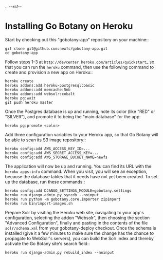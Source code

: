 .. -*-rst-*-

Installing Go Botany on Heroku
==============================

Start by checking out this "gobotany-app" repository on your machine::

    git clone git@github.com:newfs/gobotany-app.git
    cd gobotany-app

Follow steps 1–3 at `http://devcenter.heroku.com/articles/quickstart`_
so that you can run the ``heroku`` command, then use the following
command to create and provision a new app on Heroku::

    heroku create
    heroku addons:add heroku-postgresql:basic
    heroku addons:add memcache:5mb
    heroku addons:add websolr:cobalt
    heroku pg:wait
    git push heroku master

Once the Postgres database is up and running, note its color (like "RED"
or "SILVER"), and promote it to being the "main database" for the app:

    heroku pg:promote <color>

Add three configuration variables to your Heroku app, so that Go Botany
will be able to scan its S3 image repository::

    heroku config:add AWS_ACCESS_KEY_ID=...
    heroku config:add AWS_SECRET_ACCESS_KEY=...
    heroku config:add AWS_STORAGE_BUCKET_NAME=newfs

The application will now be up and running.  You can find its URL with
the ``heroku apps:info`` command.  When you visit, you will see an
exception, because the database tables that it needs have not yet been
created.  To set up the database, run these commands::

    heroku config:add DJANGO_SETTINGS_MODULE=gobotany.settings
    heroku run django-admin.py syncdb --noinput
    heroku run python -m gobotany.core.importer zipimport
    heroku run bin/import-images.sh

Prepare Solr by visiting the Heroku web site, navigating to your app's
configuration, selecting the addon "Websolr", then choosing the section
"Advanced Configuration", finally and pasting in the contents of the
file ``solr/schema.xml`` from your gobotany-deploy checkout.  Once the
schema is installed (give it a few minutes to make sure the change has
the chance to propagate to WebSolr's servers), you can build the Solr
index and thereby activate the Go Botany site's search field::

    heroku run django-admin.py rebuild_index --noinput
